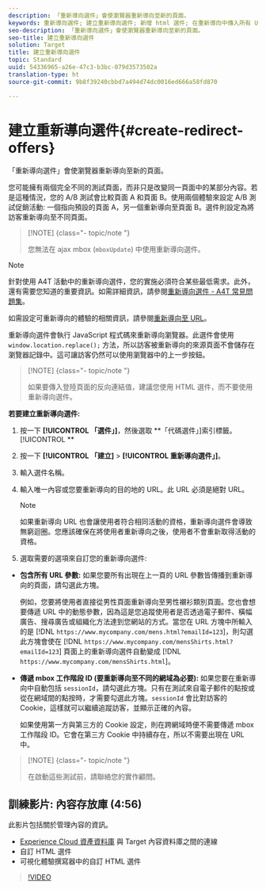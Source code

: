 ```yaml
---
description: 「重新導向選件」會使瀏覽器重新導向至新的頁面。
keywords: 重新導向選件; 建立重新導向選件; 新增 html 選件; 在重新導向中傳入所有 URL 參數; 在重新導向中傳入 mboxSessionId (只有在要重新導向至不同網域時才需要)
seo-description: 「重新導向選件」會使瀏覽器重新導向至新的頁面。
seo-title: 建立重新導向選件
solution: Target
title: 建立重新導向選件
topic: Standard
uuid: 54336965-a26e-47c3-b3bc-079d3573502a
translation-type: ht
source-git-commit: 9b8f39240cbbd7a494d74dc0016ed666a58fd870

---
```



# 建立重新導向選件{#create-redirect-offers}

「重新導向選件」會使瀏覽器重新導向至新的頁面。

您可能擁有兩個完全不同的測試頁面，而非只是改變同一頁面中的某部分內容。若是這種情況，您的 A/B 測試會比較頁面 A 和頁面 B。使用兩個體驗來設定 A/B 測試促銷活動: 一個指向預設的頁面 A，另一個重新導向至頁面 B。選件則設定為將訪客重新導向至不同頁面。

>[!NOTE] {class=&quot;- topic/note &quot;}
>
>您無法在 ajax mbox (`mboxUpdate`) 中使用重新導向選件。

>[!NOTE]
>
>針對使用 A4T 活動中的重新導向選件，您的實施必須符合某些最低需求。此外，還有需要您知道的重要資訊。如需詳細資訊，請參閱[重新導向選件 - A4T 常見問題集](../../c-integrating-target-with-mac/a4t/r-a4t-faq/a4t-faq-redirect-offers.md#concept_21BF213F10E1414A9DCD4A98AF207905)。

如需設定可重新導向的體驗的相關資訊，請參閱[重新導向至 URL](../../c-experiences/c-visual-experience-composer/redirect-offer.md#task_9578678D42784F5EB9638F8AC8C911FA)。

重新導向選件會執行 JavaScript 程式碼來重新導向瀏覽器。此選件會使用 `window.location.replace();` 方法，所以訪客被重新導向的來源頁面不會儲存在瀏覽器記錄中。這可讓訪客仍然可以使用瀏覽器中的上一步按鈕。

>[!NOTE] {class=&quot;- topic/note &quot;}
>
>如果要傳入登陸頁面的反向連結值，建議您使用 HTML 選件，而不要使用重新導向選件。

**若要建立重新導向選件:**

1. 按一下 **[!UICONTROL 「選件」]**，然後選取 **「代碼選件」]索引標籤。[!UICONTROL **
1. 按一下 **[!UICONTROL 「建立]** &gt; **[!UICONTROL 重新導向選件」]**。
1. 輸入選件名稱。
1. 輸入唯一內容或您要重新導向的目的地的 URL。此 URL 必須是絕對 URL。

   >[!NOTE]
   >
   >如果重新導向 URL 也會讓使用者符合相同活動的資格，重新導向選件會導致無窮迴圈。您應該確保在將使用者重新導向之後，使用者不會重新取得活動的資格。

1. 選取需要的選項來自訂您的重新導向選件:

* **包含所有 URL 參數:** 如果您要所有出現在上一頁的 URL 參數皆傳播到重新導向的頁面，請勾選此方塊。

   例如，您要將使用者直接從男性頁面重新導向至男性襯衫類別頁面。您也會想要傳遞 URL 中的動態參數，因為這是您追蹤使用者是否透過電子郵件、橫幅廣告、搜尋廣告或組織化方法達到您網站的方式。當您在 URL 方塊中所輸入的是 [!DNL `https://www.mycompany.com/mens.html?emailId=123`]，則勾選此方塊會使在 [!DNL `https://www.mycompany.com/mensShirts.html?emailId=123`] 頁面上的重新導向選件自動變成 [!DNL `https://www.mycompany.com/mensShirts.html`]。

* **傳遞 mbox 工作階段 ID (要重新導向至不同的網域為必要):** 如果您要在重新導向中自動包括 `sessionId`，請勾選此方塊。只有在測試來自電子郵件的點按或從在網域間的點按時，才需要勾選此方塊。`sessionId` 會比對訪客的 Cookie，這樣就可以繼續追蹤訪客，並顯示正確的內容。

   如果使用第一方與第三方的 Cookie 設定，則在跨網域時便不需要傳遞 mbox 工作階段 ID。它會在第三方 Cookie 中持續存在，所以不需要出現在 URL 中。

>[!NOTE] {class=&quot;- topic/note &quot;}
>
>在啟動這些測試前，請聯絡您的實作顧問。

## 訓練影片: 內容存放庫 (4:56)

此影片包括關於管理內容的資訊。

* [Experience Cloud 資產資料庫](https://marketing.adobe.com/resources/help/zh_TW/mcloud/creative_cloud.html) 與 Target 內容資料庫之間的連線
* 自訂 HTML 選件
* 可視化體驗撰寫器中的自訂 HTML 選件

>[!VIDEO](https://video.tv.adobe.com/v/17387)
